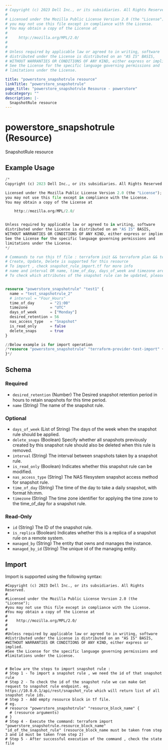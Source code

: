 ```yaml
---
# Copyright (c) 2023 Dell Inc., or its subsidiaries. All Rights Reserved.
# 
# Licensed under the Mozilla Public License Version 2.0 (the "License");
# you may not use this file except in compliance with the License.
# You may obtain a copy of the License at
# 
#     http://mozilla.org/MPL/2.0/
# 
# 
# Unless required by applicable law or agreed to in writing, software
# distributed under the License is distributed on an "AS IS" BASIS,
# WITHOUT WARRANTIES OR CONDITIONS OF ANY KIND, either express or implied.
# See the License for the specific language governing permissions and
# limitations under the License.

title: "powerstore_snapshotrule resource"
linkTitle: "powerstore_snapshotrule"
page_title: "powerstore_snapshotrule Resource - powerstore"
subcategory: ""
description: |-
  SnapshotRule resource
---
```


# powerstore_snapshotrule (Resource)

SnapshotRule resource


## Example Usage

```terraform
/*
Copyright (c) 2023 Dell Inc., or its subsidiaries. All Rights Reserved.

Licensed under the Mozilla Public License Version 2.0 (the "License");
you may not use this file except in compliance with the License.
You may obtain a copy of the License at

    http://mozilla.org/MPL/2.0/


Unless required by applicable law or agreed to in writing, software
distributed under the License is distributed on an "AS IS" BASIS,
WITHOUT WARRANTIES OR CONDITIONS OF ANY KIND, either express or implied.
See the License for the specific language governing permissions and
limitations under the License.
*/

# Commands to run this tf file : terraform init && terraform plan && terraform apply
# Create, Update, Delete is supported for this resource
# To import , check snapshot_rule_import.tf for more info
# name and interval OR name, time_of_day, days_of_week and timezone are required attributes to create and update
# To check which attributes of the snapshot rule can be updated, please refer Product Guide in the documentation


resource "powerstore_snapshotrule" "test1" {
  name = "test_snapshotrule_2"
  # interval = "Four_Hours"
  time_of_day       = "21:00"
  timezone          = "UTC"
  days_of_week      = ["Monday"]
  desired_retention = 56
  nas_access_type   = "Snapshot"
  is_read_only      = false
  delete_snaps      = true
}

//Below example is for import operation
/*resource "powerstore_snapshotrule" "terraform-provider-test-import" {
}*/
```

<!-- schema generated by tfplugindocs -->
## Schema

### Required

- `desired_retention` (Number) The Desired snapshot retention period in hours to retain snapshots for this time period.
- `name` (String) The name of the snapshot rule.

### Optional

- `days_of_week` (List of String) The days of the week when the snapshot rule should be applied.
- `delete_snaps` (Boolean) Specify whether all snapshots previously created by this snapshot rule should also be deleted when this rule is removed.
- `interval` (String) The interval between snapshots taken by a snapshot rule.
- `is_read_only` (Boolean) Indicates whether this snapshot rule can be modified.
- `nas_access_type` (String) The NAS filesystem snapshot access method for snapshot rule.
- `time_of_day` (String) The time of the day to take a daily snapshot, with format hh:mm.
- `timezone` (String) The time zone identifier for applying the time zone to the time_of_day for a snapshot rule.

### Read-Only

- `id` (String) The ID of the snapshot rule.
- `is_replica` (Boolean) Indicates whether this is a replica of a snapshot rule on a remote system.
- `managed_by` (String) The entity that owns and manages the instance.
- `managed_by_id` (String) The unique id of the managing entity.

## Import

Import is supported using the following syntax:

```shell
#Copyright (c) 2023 Dell Inc., or its subsidiaries. All Rights Reserved.
#
#Licensed under the Mozilla Public License Version 2.0 (the "License");
#you may not use this file except in compliance with the License.
#You may obtain a copy of the License at
#
#    http://mozilla.org/MPL/2.0/
#
#
#Unless required by applicable law or agreed to in writing, software
#distributed under the License is distributed on an "AS IS" BASIS,
#WITHOUT WARRANTIES OR CONDITIONS OF ANY KIND, either express or implied.
#See the License for the specific language governing permissions and
#limitations under the License.


# Below are the steps to import snapshot rule :
# Step 1 - To import a snapshot rule , we need the id of that snapshot rule 
# Step 2 - To check the id of the snapshot rule we can make Get request to snapshot rule endpoint. eg. https://10.0.0.1/api/rest/snapshot_rule which will return list of all snapshot rule ids.
# Step 3 - Add empty resource block in tf file. 
# eg. 
# resource "powerstore_snapshotrule" "resource_block_name" {
  # (resource arguments)
# }
# Step 4 - Execute the command: terraform import "powerstore_snapshotrule.resource_block_name" "id_of_the_snapshot_rule" (resource_block_name must be taken from step 3 and id must be taken from step 2)
# Step 5 - After successful execution of the command , check the state file
```